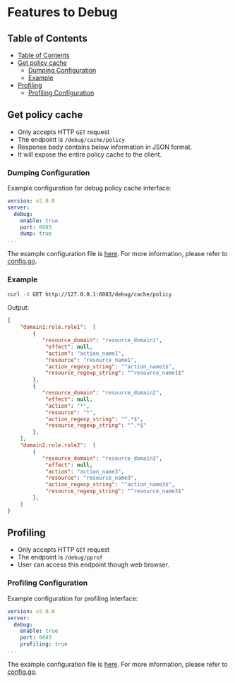 # Features to Debug

## Table of Contents

<!-- TOC -->

- [Table of Contents](#table-of-contents)
- [Get policy cache](#get-policy-cache)
  - [Dumping Configuration](#dumping-configuration)
  - [Example](#example)
- [Profiling](#profiling)
  - [Profiling Configuration](#profiling-configuration)

<!-- /TOC -->
<!--markdownlint-disable MD013-->

## Get policy cache

- Only accepts HTTP `GET` request
- The endpoint is `/debug/cache/policy`
- Response body contains below information in JSON format.
- It will expose the entire policy cache to the client.

### Dumping Configuration

Example configuration for debug policy cache interface:

```yaml
version: v2.0.0
server:
  debug:
    enable: true
    port: 6083
    dump: true
...
```

The example configuration file is [here](../test/data/example_config.yaml). For more information, please refer to [config.go](../config/config.go).

### Example

```bash
curl -X GET http://127.0.0.1:6083/debug/cache/policy
```

Output:

```json
{
    "domain1:role.role1":  [
        {
           "resource_domain": "resource_domain1",
            "effect": null,
            "action": "action_name1",
            "resource": "resource_name1",
            "action_regexp_string": "^action_name1$",
            "resource_regexp_string": "^resource_name1$"
        },
        {
           "resource_domain": "resource_domain2",
            "effect": null,
            "action": "*",
            "resource": "*",
            "action_regexp_string": "^.*$",
            "resource_regexp_string": "^.*$"
        },
    ],
    "domain2:role.role2":  [
        {
           "resource_domain": "resource_domain3",
            "effect": null,
            "action": "action_name3",
            "resource": "resource_name3",
            "action_regexp_string": "^action_name3$",
            "resource_regexp_string": "^resource_name3$"
        },
    ]
}
```

## Profiling

- Only accepts HTTP `GET` request
- The endpoint is `/debug/pprof`
- User can access this endpoint though web browser.

### Profiling Configuration

Example configuration for profiling interface:

```yaml
version: v2.0.0
server:
  debug:
    enable: true
    port: 6083
    profiling: true
...
```

The example configuration file is [here](../test/data/example_config.yaml). For more information, please refer to [config.go](../config/config.go).
